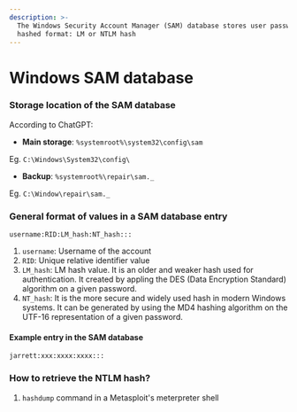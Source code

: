 ```yaml
---
description: >-
  The Windows Security Account Manager (SAM) database stores user passwords in a
  hashed format: LM or NTLM hash
---
```


# Windows SAM database

### Storage location of the SAM database

According to ChatGPT:

* **Main storage**: `%systemroot%\system32\config\sam`

Eg. `C:\Windows\System32\config\`

* **Backup**: `%systemroot%\repair\sam._`

Eg. `C:\Window\repair\sam._`

### General format of values in a SAM database entry

`username:RID:LM_hash:NT_hash:::`

1. `username`: Username of the account
2. `RID`: Unique relative identifier value
3. `LM_hash`: LM hash value. It is an older and weaker hash used for authentication. It created by appling the DES (Data Encryption Standard) algorithm on a given password.
4. `NT_hash`: It is the more secure and widely used hash in modern Windows systems. It can be generated by using the MD4 hashing algorithm on the UTF-16 representation of a given password.

#### Example entry in the SAM database

`jarrett:xxx:xxxx:xxxx:::`

### How to retrieve the NTLM hash?

1. `hashdump` command in a Metasploit's meterpreter shell
